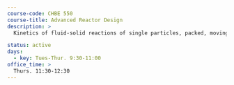 ```yaml
---
course-code: CHBE 550
course-title: Advanced Reactor Design
description: >
  Kinetics of fluid-solid reactions of single particles, packed, moving, fluidized and transported bed reactors; rotary kilns; gas-liquid reaction kinetics and reactor design; reactor design for gas-liquid-solid and non-catalytic processes.

status: active
days: 
  - key: Tues-Thur. 9:30-11:00
office_time: >
  Thurs. 11:30-12:30
---
```


